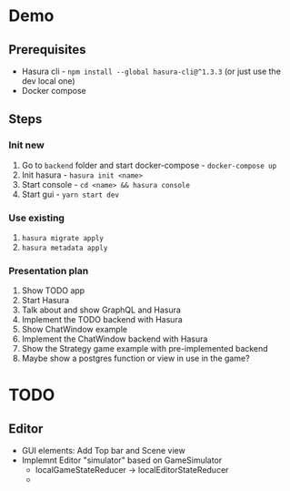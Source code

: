 # Demo

## Prerequisites

- Hasura cli - `npm install --global hasura-cli@^1.3.3` (or just use the dev local one)
- Docker compose

## Steps

### Init new 

1. Go to `backend` folder and start docker-compose - `docker-compose up`
2. Init hasura - `hasura init <name>`
3. Start console - `cd <name> && hasura console`
4. Start gui - `yarn start dev`

### Use existing

1. `hasura migrate apply`
2. `hasura metadata apply`


### Presentation plan

1. Show TODO app
2. Start Hasura
3. Talk about and show GraphQL and Hasura
4. Implement the TODO backend with Hasura
5. Show ChatWindow example
6. Implement the ChatWindow backend with Hasura
7. Show the Strategy game example with pre-implemented backend
8. Maybe show a postgres function or view in use in the game?

# TODO

## Editor

- GUI elements: Add Top bar and Scene view
- Implemnt Editor "simulator" based on GameSimulator
  - localGameStateReducer -> localEditorStateReducer
  - 
